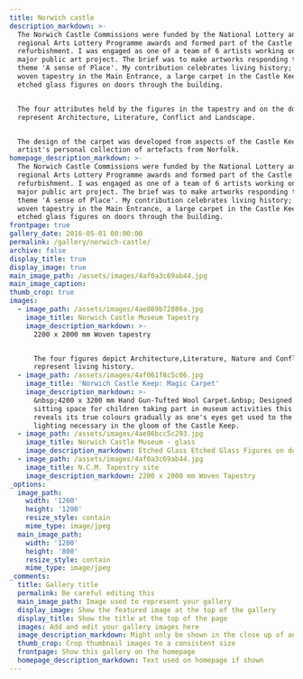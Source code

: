 ```yaml
---
title: Norwich castle
description_markdown: >-
  The Norwich Castle Commissions were funded by the National Lottery and
  regional Arts Lottery Programme awards and formed part of the Castle Museum
  refurbishment. I was engaged as one of a team of 6 artists working on this
  major public art project. The brief was to make artworks responding to the
  theme 'A sense of Place'. My contribution celebrates living history; through a
  woven tapestry in the Main Entrance, a large carpet in the Castle Keep and
  etched glass figures on doors through the building.


  The four attributes held by the figures in the tapestry and on the doors
  represent Architecture, Literature, Conflict and Landscape.


  The design of the carpet was developed from aspects of the Castle Keep and the
  artist's personal collection of artefacts from Norfolk.
homepage_description_markdown: >-
  The Norwich Castle Commissions were funded by the National Lottery and
  regional Arts Lottery Programme awards and formed part of the Castle Museum
  refurbishment. I was engaged as one of a team of 6 artists working on this
  major public art project. The brief was to make artworks responding to the
  theme 'A sense of Place'. My contribution celebrates living history; through a
  woven tapestry in the Main Entrance, a large carpet in the Castle Keep and
  etched glass figures on doors through the building.
frontpage: true
gallery_date: 2016-05-01 00:00:00
permalink: /gallery/norwich-castle/
archive: false
display_title: true
display_image: true
main_image_path: /assets/images/4af0a3c69ab44.jpg
main_image_caption:
thumb_crop: true
images:
  - image_path: /assets/images/4ae869b72886a.jpg
    image_title: Norwich Castle Museum Tapestry
    image_description_markdown: >-
      2200 x 2000 mm Woven tapestry


      The four figures depict Architecture,Literature, Nature and Conflict and
      represent living history.
  - image_path: /assets/images/4af061f8c5c06.jpg
    image_title: 'Norwich Castle Keep: Magic Carpet'
    image_description_markdown: >-
      &nbsp;4200 x 3200 mm Hand Gun-Tufted Wool Carpet.&nbsp; Designed as a
      sitting space for children taking part in museum activities this carpet
      reveals its true colours gradually as one's eyes get used to the subdued
      lighting necessary in the gloom of the Castle Keep.
  - image_path: /assets/images/4ae86bcc5c293.jpg
    image_title: Norwich Castle Museum - glass
    image_description_markdown: Etched Glass Etched Glass Figures on doors through the building
  - image_path: /assets/images/4af0a3c69ab44.jpg
    image_title: N.C.M. Tapestry site
    image_description_markdown: 2200 x 2000 mm Woven Tapestry
_options:
  image_path:
    width: '1200'
    height: '1200'
    resize_style: contain
    mime_type: image/jpeg
  main_image_path:
    width: '1200'
    height: '800'
    resize_style: contain
    mime_type: image/jpeg
_comments:
  title: Gallery title
  permalink: Be careful editing this
  main_image_path: Image used to represent your gallery
  display_image: Show the featured image at the top of the gallery
  display_title: Show the title at the top of the page
  images: Add and edit your gallery images here
  image_description_markdown: Might only be shown in the close up of an image
  thumb_crop: Crop thumbnail images to a consistent size
  frontpage: Show this gallery on the homepage
  homepage_description_markdown: Text used on homepage if shown
---
```



